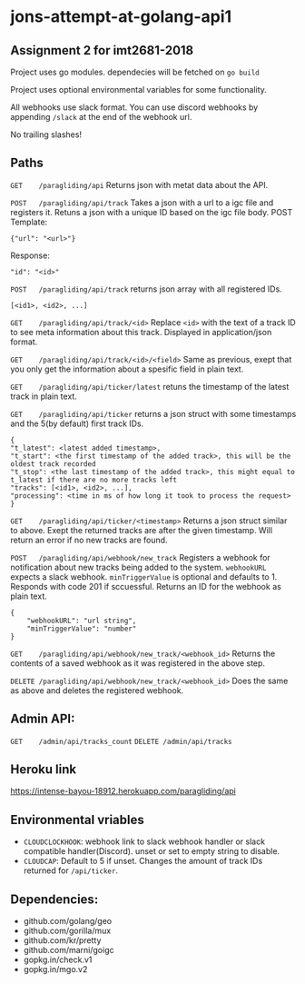# jons-attempt-at-golang-api1
## Assignment 2 for imt2681-2018

Project uses go modules. dependecies will be fetched on `go build`

Project uses optional environmental variables for some functionality.

All webhooks use slack format. You can use discord webhooks by appending `/slack` at the end of the webhook url.


No trailing slashes!
## Paths
`GET    /paragliding/api` 
Returns json with metat data about the API.

`POST   /paragliding/api/track`
Takes a json with a url to a igc file and registers it. Retuns a json with a unique ID based on the igc file body.
POST Template:
```
{"url": "<url>"}
```
Response:
```
"id": "<id>"
```

`POST   /paragliding/api/track`
returns json array with all registered IDs.
```
[<id1>, <id2>, ...]
```

`GET    /paragliding/api/track/<id>`
Replace `<id>` with the text of a track ID to see meta information about this track. Displayed in application/json format.

`GET    /paragliding/api/track/<id>/<field>`
Same as previous, exept that you only get the information about a spesific field in plain text.

`GET    /paragliding/api/ticker/latest`
retuns the timestamp of the latest track in plain text.

`GET    /paragliding/api/ticker`
returns a json struct with some timestamps and the 5(by default) first track IDs. 
```
{
"t_latest": <latest added timestamp>,
"t_start": <the first timestamp of the added track>, this will be the oldest track recorded
"t_stop": <the last timestamp of the added track>, this might equal to t_latest if there are no more tracks left
"tracks": [<id1>, <id2>, ...],
"processing": <time in ms of how long it took to process the request>
}

```

`GET    /paragliding/api/ticker/<timestamp>`
Returns a json struct similar to above. Exept the returned tracks are after the given timestamp. Will return an error if no new tracks are found. 

`POST   /paragliding/api/webhook/new_track`
Registers a webhook for notification about new tracks being added to the system. `webhookURL` expects a slack webhook. `minTriggerValue` is optional and defaults to 1.
Responds with code 201 if sccuessful.
Returns an ID for the webhook as plain text.
```
{
    "webhookURL": "url string",
    "minTriggerValue": "number"
}
```

`GET    /paragliding/api/webhook/new_track/<webhook_id>`
Returns the contents of a saved webhook as it was registered in the above step.

`DELETE /paragliding/api/webhook/new_track/<webhook_id>`
Does the same as above and deletes the registered webhook.


## Admin API:
`GET    /admin/api/tracks_count`
`DELETE /admin/api/tracks`


## Heroku link
https://intense-bayou-18912.herokuapp.com/paragliding/api


## Environmental vriables
* `CLOUDCLOCKHOOK`: webhook link to slack webhook handler or slack compatible handler(Discord). unset or set to empty string to disable.
* `CLOUDCAP`: Default to 5 if unset. Changes the amount of track IDs returned for `/api/ticker`.


## Dependencies:
* github.com/golang/geo
* github.com/gorilla/mux
* github.com/kr/pretty
* github.com/marni/goigc
* gopkg.in/check.v1
* gopkg.in/mgo.v2